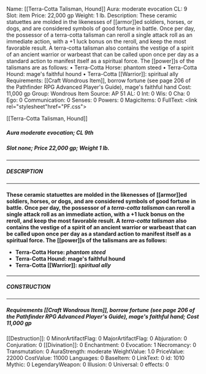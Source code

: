 Name: [[Terra-Cotta Talisman, Hound]]
Aura: moderate evocation
CL: 9
Slot: item
Price: 22,000 gp
Weight: 1 lb.
Description: These ceramic statuettes are molded in the likenesses of [[armor]]ed soldiers, horses, or dogs, and are considered symbols of good fortune in battle. Once per day, the possessor of a terra-cotta talisman can reroll a single attack roll as an immediate action, with a +1 luck bonus on the reroll, and keep the most favorable result. A terra-cotta talisman also contains the vestige of a spirit of an ancient warrior or warbeast that can be called upon once per day as a standard action to manifest itself as a spiritual force. The [[power]]s of the talismans are as follows: • Terra-Cotta Horse: phantom steed • Terra-Cotta Hound: mage's faithful hound • Terra-Cotta [[Warrior]]: spiritual ally
Requirements: [[Craft Wondrous Item]], borrow fortune (see page 206 of the Pathfinder RPG Advanced Player's Guide), mage's faithful hand
Cost: 11,000 gp
Group: Wondrous Item
Source: AP 51
AL: 0
Int: 0
Wis: 0
Cha: 0
Ego: 0
Communication: 0
Senses: 0
Powers: 0
MagicItems: 0
FullText: <link rel="stylesheet"href="PF.css"><div class="heading"><p class="alignleft">[[Terra-Cotta Talisman, Hound]]</p><div style="clear: both;"></div></div><div><h5><b>Aura </b>moderate evocation; <b>CL </b>9th</h5><h5><b>Slot </b>none; <b>Price </b>22,000 gp; <b>Weight </b>1 lb.</h5></div><hr/><div><h5><b>DESCRIPTION</b></h5></div><hr/><div><h4><p>These ceramic statuettes are molded in the likenesses of [[armor]]ed soldiers, horses, or dogs, and are considered symbols of good fortune in battle. Once per day, the possessor of a <i>terra-cotta talisman</i> can reroll a single attack roll as an immediate action, with a +1 luck bonus on the reroll, and keep the most favorable result. A <i>terra-cotta talisman</i> also contains the vestige of a spirit of an ancient warrior or warbeast that can be called upon once per day as a standard action to manifest itself as a spiritual force. The [[power]]s of the talismans are as follows: <ul><li> Terra-Cotta Horse: <i>phantom steed</i> <li> Terra-Cotta Hound: mage's faithful hound <li> Terra-Cotta [[Warrior]]: <i>spiritual ally</i></ul></p></h4></div><hr/><div><h5><b>CONSTRUCTION</b></h5></div><hr/><div><h5><b>Requirements </b>[[Craft Wondrous Item]], <i>borrow fortune (see page 206 of the Pathfinder RPG Advanced Player's Guide)</i>, <i>mage's faithful hand</i>; <b>Cost </b>11,000 gp</h5></div>
[[Destruction]]: 0
MinorArtifactFlag: 0
MajorArtifactFlag: 0
Abjuration: 0
Conjuration: 0
[[Divination]]: 0
Enchantment: 0
Evocation: 1
Necromancy: 0
Transmutation: 0
AuraStrength: moderate
WeightValue: 1.0
PriceValue: 22000
CostValue: 11000
Languages: 0
BaseItem: 0
LinkText: 0
id: 1010
Mythic: 0
LegendaryWeapon: 0
Illusion: 0
Universal: 0
effects: 0
